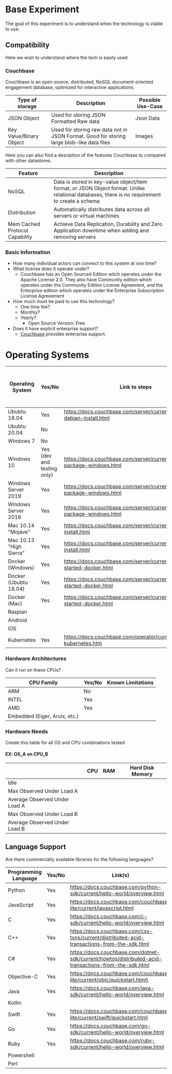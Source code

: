 # Base Experiment
The goal of this experiment is to understand when the technology is viable to use. 

## Compatibility 
Here we wish to understand where the tech is easily used

### Couchbase
Couchbase is an open source, distributed, NoSQL document-oriented engagement database, optimized for interactive applications. 

|Type of storage|Description|Possible Use-Case|
|--|--|--|
JSON Object|Used for storing JSON Formatted Raw data| Json Data
Key Value/Binary Object|Used for storing raw data not in JSON Format. Good for storing large blob-like data files|Images|


Here you can also find a desciption of the features Couchbase to compared with other datastores.

|Feature|Description|
|--|--|
NoSQL|Data is stored in key-value object/item format, or JSON Object format. Unlike relational databases, there is no requirement to create a schema|
Distribution|Automatically distributes data across all servers or virtual machines|
Mem Cached Protocol Capability|Achieve Data Replication, Durability and Zero Application downtime when adding and removing servers



### Basic Information
- How many individual actors can connect to this system at one time? 
- What license does it operate under?
    -  Couchbase has an Open Sourced Edition witch operates under the Apache License 2.0. They also have Community edition which operates under the Community Edition License Agreement,  and the Enterprise edition which operates under the Enterprise Subscription License Agreeement 
- How much must be paid to use this technology?
    - One time fee?
    - Monthly?
    - Yearly?
        - Open Source Version: Free
- Does it have explicit enterprise support? 
    - [Couchbase](https://www.couchbase.com/support-policy/enterprise-software) provides enterprise support.  
  
# Operating Systems
|Operating System|Yes/No|Link to steps|Average Install Time| Number of Manual Steps to Install|
|--|--|--|--|--|
Ububtu 18.04|Yes|https://docs.couchbase.com/server/current/install/ubuntu-debian-install.html|
Ububtu 20.04|No|||
Windows 7|No||
Windows 10|Yes (dev and testing only)|https://docs.couchbase.com/server/current/install/install-package-windows.html||
Windows Server 2019|Yes|https://docs.couchbase.com/server/current/install/install-package-windows.html||
Windows Server 2016|Yes|https://docs.couchbase.com/server/current/install/install-package-windows.html||
Mac 10.14 "Mojave"|Yes|https://docs.couchbase.com/server/current/install/macos-install.html||
Mac 10.13 "High Sierra"|Yes|https://docs.couchbase.com/server/current/install/macos-install.html||
Docker (Windows)|Yes|https://docs.couchbase.com/server/current/install/getting-started-docker.html||
Docker (Ububtu 18.04)|Yes|https://docs.couchbase.com/server/current/install/getting-started-docker.html||
Docker (Mac)|Yes|https://docs.couchbase.com/server/current/install/getting-started-docker.html||
Raspian||||
Android||||
iOS||||
Kubernetes|Yes|https://docs.couchbase.com/operator/current/install-kubernetes.htm||


### Hardware Architectures 
Can it run on these CPUs?

|CPU Family|Yes/No|Known Limitations|
|--|--|--|
ARM|No|
INTEL|Yes|
AMD|Yes|
Embedded (Eiger, Aruix, etc.)||

### Hardware Needs 
Create this table for all OS and CPU combinations tested 

#### EX: OS_A on CPU_B
||CPU|RAM|Hard Disk Memory|
|--|--|--|--|
|Idle||||
|Max Observed Under Load A||||
|Average Observed Under Load A||||
|Max Observed Under Load B||||
|Average Observed Under Load B||||


## Language Support
Are there commercially available libraries for the following languages?

|Programming Language|Yes/No|Link(s)|
|--|--|--|
Python|Yes|https://docs.couchbase.com/python-sdk/current/hello-world/overview.html|
JavaScript|Yes|https://docs.couchbase.com/couchbase-lite/current/javascript.html|
C|Yes|https://docs.couchbase.com/c-sdk/current/hello-world/overview.html|
C++|Yes|https://docs.couchbase.com/cxx-txns/current/distributed-acid-transactions-from-the-sdk.html|
C#|Yes|https://docs.couchbase.com/dotnet-sdk/current/howtos/distributed-acid-transactions-from-the-sdk.html|
Objective-C|Yes|https://docs.couchbase.com/couchbase-lite/current/objc/quickstart.html\
Java|Yes|https://docs.couchbase.com/java-sdk/current/hello-world/overview.html|
Kotlin||
Swift|Yes|https://docs.couchbase.com/couchbase-lite/current/swift/quickstart.html|
Go|Yes|https://docs.couchbase.com/go-sdk/current/hello-world/overview.html|
Ruby|Yes|https://docs.couchbase.com/ruby-sdk/current/hello-world/overview.html|
Powershell||
Perl||
